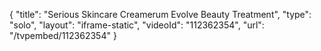 {
    "title": "Serious Skincare Creamerum Evolve Beauty Treatment",
    "type": "solo",
    "layout": "iframe-static",
    "videoId": "112362354",
    "url": "\/tvpembed\/112362354"
}